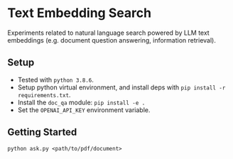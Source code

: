 # Text Embedding Search

Experiments related to natural language search powered by LLM text embeddings (e.g. document question answering, information retrieval).

## Setup

- Tested with `python 3.8.6`.
- Setup python virtual environment, and install deps with `pip install -r requirements.txt`.
- Install the `doc_qa` module: `pip install -e .`
- Set the `OPENAI_API_KEY` environment variable.

## Getting Started

```
python ask.py <path/to/pdf/document>
```
